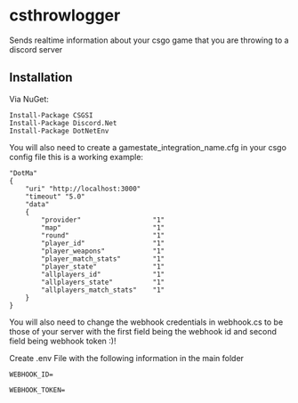 # csthrowlogger
Sends realtime information about your csgo game that you are throwing to a discord server

## Installation
Via NuGet:

```
Install-Package CSGSI
Install-Package Discord.Net
Install-Package DotNetEnv
```
You will also need to create a gamestate_integration_name.cfg in your csgo config file this is a working example:   
```
"DotMa"
{
	"uri" "http://localhost:3000"
	"timeout" "5.0"
	"data"
	{
		"provider"              	"1"
		"map"                   	"1"
		"round"                 	"1"
		"player_id"					"1"
		"player_weapons"			"1"
		"player_match_stats"		"1"
		"player_state"				"1"
		"allplayers_id"				"1"
		"allplayers_state"			"1"
		"allplayers_match_stats"	"1"
	}
}
```
You will also need to change the webhook credentials in webhook.cs to be those of your server with the first field being the webhook id and second field being webhook token :)!

Create .env File with the following information in the main folder
```
WEBHOOK_ID=

WEBHOOK_TOKEN=
```
